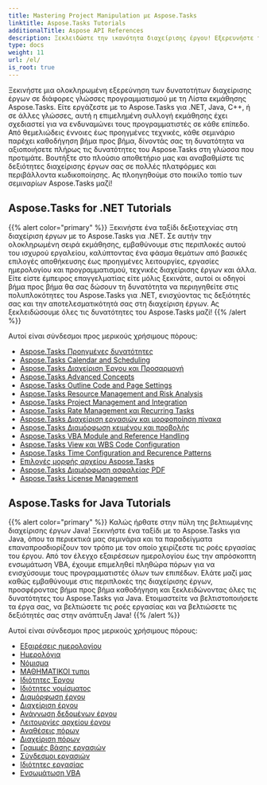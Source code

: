 ```yaml
---
title: Mastering Project Manipulation με Aspose.Tasks
linktitle: Aspose.Tasks Tutorials
additionalTitle: Aspose API References
description: Ξεκλειδώστε την ικανότητα διαχείρισης έργου! Εξερευνήστε τα μαθήματα Aspose.Tasks για .NET, Java, C++ και άλλα. Αναβαθμίστε τις δεξιότητές σας σε πολλές γλώσσες χωρίς κόπο.
type: docs
weight: 11
url: /el/
is_root: true
---
```


Ξεκινήστε μια ολοκληρωμένη εξερεύνηση των δυνατοτήτων διαχείρισης έργων σε διάφορες γλώσσες προγραμματισμού με τη Λίστα εκμάθησης Aspose.Tasks. Είτε εργάζεστε με το Aspose.Tasks για .NET, Java, C++, ή σε άλλες γλώσσες, αυτή η επιμελημένη συλλογή εκμάθησης έχει σχεδιαστεί για να ενδυναμώνει τους προγραμματιστές σε κάθε επίπεδο. Από θεμελιώδεις έννοιες έως προηγμένες τεχνικές, κάθε σεμινάριο παρέχει καθοδήγηση βήμα προς βήμα, δίνοντάς σας τη δυνατότητα να αξιοποιήσετε πλήρως τις δυνατότητες του Aspose.Tasks στη γλώσσα που προτιμάτε. Βουτήξτε στο πλούσιο αποθετήριο μας και αναβαθμίστε τις δεξιότητες διαχείρισης έργων σας σε πολλές πλατφόρμες και περιβάλλοντα κωδικοποίησης. Ας πλοηγηθούμε στο ποικίλο τοπίο των σεμιναρίων Aspose.Tasks μαζί!

## Aspose.Tasks for .NET Tutorials
{{% alert color="primary" %}}
Ξεκινήστε ένα ταξίδι δεξιοτεχνίας στη διαχείριση έργων με το Aspose.Tasks για .NET. Σε αυτήν την ολοκληρωμένη σειρά εκμάθησης, εμβαθύνουμε στις περιπλοκές αυτού του ισχυρού εργαλείου, καλύπτοντας ένα φάσμα θεμάτων από βασικές επιλογές αποθήκευσης έως προηγμένες λειτουργίες, εργασίες ημερολογίου και προγραμματισμού, τεχνικές διαχείρισης έργων και άλλα. Είτε είστε έμπειρος επαγγελματίας είτε μόλις ξεκινάτε, αυτοί οι οδηγοί βήμα προς βήμα θα σας δώσουν τη δυνατότητα να περιηγηθείτε στις πολυπλοκότητες του Aspose.Tasks για .NET, ενισχύοντας τις δεξιότητές σας και την αποτελεσματικότητά σας στη διαχείριση έργων. Ας ξεκλειδώσουμε όλες τις δυνατότητες του Aspose.Tasks μαζί!
{{% /alert %}}

Αυτοί είναι σύνδεσμοι προς μερικούς χρήσιμους πόρους:
 
- [Aspose.Tasks Προηγμένες δυνατότητες](./net/advanced-features/)
- [Aspose.Tasks Calendar and Scheduling](./net/calendar-scheduling/)
- [Aspose.Tasks Διαχείριση Έργου και Προσαρμογή](./net/tasks-project-management/)
- [Aspose.Tasks Advanced Concepts](./net/advanced-concepts/)
- [Aspose.Tasks Outline Code and Page Settings](./net/outline-code-page-settings/)
- [Aspose.Tasks Resource Management and Risk Analysis](./net/resource-risk-analysis/)
- [Aspose.Tasks Project Management and Integration](./net/project-management-integration/)
- [Aspose.Tasks Rate Management και Recurring Tasks](./net/rate-recurring-tasks/)
- [Aspose.Tasks Διαχείριση εργασιών και μορφοποίηση πίνακα](./net/task-table-management/)
- [Aspose.Tasks Διαμόρφωση κειμένου και προβολής](./net/text-view-configuration/)
- [Aspose.Tasks VBA Module and Reference Handling](./net/vba-module-reference/)
- [Aspose.Tasks View και WBS Code Configuration](./net/view-wbs-code-configuration/)
- [Aspose.Tasks Time Configuration and Recurence Patterns](./net/time-recurrence-configuration/)
- [Επιλογές μορφής αρχείου Aspose.Tasks](./net/file-format-options/)
- [Aspose.Tasks Διαμόρφωση ασφαλείας PDF](./net/pdf-security-configuration/)
- [Aspose.Tasks License Management](./net/license-management/)

## Aspose.Tasks for Java Tutorials
{{% alert color="primary" %}}
Καλώς ήρθατε στην πύλη της βελτιωμένης διαχείρισης έργων Java! Ξεκινήστε ένα ταξίδι με το Aspose.Tasks για Java, όπου τα περιεκτικά μας σεμινάρια και τα παραδείγματα επαναπροσδιορίζουν τον τρόπο με τον οποίο χειρίζεστε τις ροές εργασίας του έργου. Από τον έλεγχο εξαιρέσεων ημερολογίου έως την απρόσκοπτη ενσωμάτωση VBA, έχουμε επιμεληθεί πληθώρα πόρων για να ενισχύσουμε τους προγραμματιστές όλων των επιπέδων. Ελάτε μαζί μας καθώς εμβαθύνουμε στις περιπλοκές της διαχείρισης έργων, προσφέροντας βήμα προς βήμα καθοδήγηση και ξεκλειδώνοντας όλες τις δυνατότητες του Aspose.Tasks για Java. Ετοιμαστείτε να βελτιστοποιήσετε τα έργα σας, να βελτιώσετε τις ροές εργασίας και να βελτιώσετε τις δεξιότητές σας στην ανάπτυξη Java!
{{% /alert %}}

Αυτοί είναι σύνδεσμοι προς μερικούς χρήσιμους πόρους:

- [Εξαιρέσεις ημερολογίου](./java/calendar-exceptions/)
- [Ημερολόγια](./java/calendars/)
- [Νόμισμα](./java/currency/)
- [ΜΑΘΗΜΑΤΙΚΟΙ τυποι](./java/formulas/)
- [Ιδιότητες Έργου](./java/project-properties/)
- [Ιδιότητες νομίσματος](./java/currency-properties/)
- [Διαμόρφωση έργου](./java/project-configuration/)
- [Διαχείριση έργου](./java/project-management/)
- [Ανάγνωση δεδομένων έργου](./java/project-data-reading/)
- [Λειτουργίες αρχείου έργου](./java/project-file-operations/)
- [Αναθέσεις πόρων](./java/resource-assignments/)
- [Διαχείριση πόρων](./java/resource-management/)
- [Γραμμές βάσης εργασιών](./java/task-baselines/)
- [Σύνδεσμοι εργασιών](./java/task-links/)
- [Ιδιότητες εργασίας](./java/task-properties/)
- [Ενσωμάτωση VBA](./java/vba-integration/)